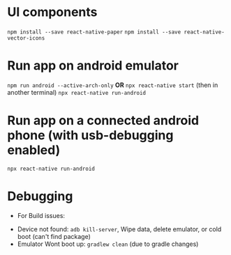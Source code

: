 # UI components
`npm install --save react-native-paper`
`npm install --save react-native-vector-icons`

# Run app on android emulator
`npm run android --active-arch-only`
**OR**
`npx react-native start` (then in another terminal) `npx react-native run-android`

# Run app on a connected android phone (with usb-debugging enabled)
`npx react-native run-android`

# Debugging
* For Build issues:
- Device not found: `adb kill-server`, Wipe data, delete emulator, or cold boot (can't find package)
- Emulator Wont boot up: `gradlew clean` (due to gradle changes)